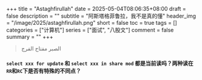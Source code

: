 +++
title = "Astaghfirullah"
date = 2025-05-04T08:06:35+08:00
draft = false
description = ""
subtitle = "阿斯塔格菲鲁拉，我不是真的懂"
header_img = "/image/2025/astaghfirullah.png"
short = false
toc = true
tags = []
categories = ["计算机"]
series = ["面试", "八股文"]
comment = false
summary = ""
+++

> الصبر مفتاح الفرج

#### `select xxx for update` 和 `select xxx in share mod` 都是当前读吗？两种读在`RR`和`RC`下是否有特殊的不同点？